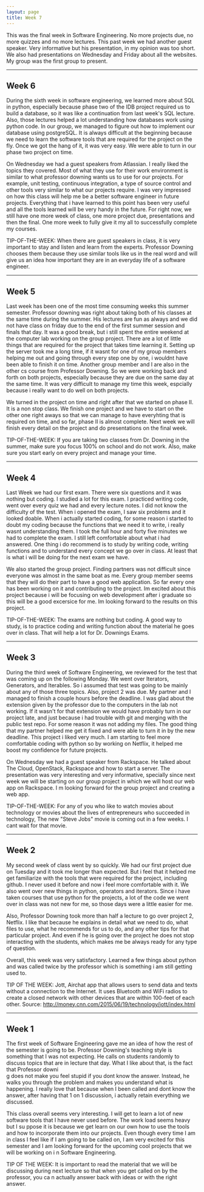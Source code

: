 ```yaml
---
layout: page
title: Week 7
---
```


This was the final week in Software Engineering. No more projects due, no more quizzes and no more lectures. This past week we had another guest speaker. Very informative but his presentation, in my opinion was too short. We also had presentations on Wednesday and Friday about all the websites. My group was the first group to present.

---
Week 6
---

During the sixth week in software engineering, we learned more about SQL in python, especially because phase two of the IDB project required us to build a database, so it was like a continuation from last week's SQL lecture. Also, those lectures helped a lot understanding how databases work using python code. In our group, we managed to figure out how to implement our database using postgreSQL. It is always difficult at the beginning because we need to learn the software tools that are required for the project on the fly. Once we got the hang of it, it was very easy. We were able to turn in our phase two project on time. 

On Wednesday we had a guest speakers from Atlassian. I really liked the topics they covered. Most of what they use for their work environment is similar to what professor downing wants us to use for our projects. For example, unit testing, continuous integration, a type of source control and other tools very similar to what our projects require. I was very impressed on how this class will help me be a better software engineer in future projects. Everything that i have learned to this point has been very useful and all the tools learned will be very handy in the future. For right now, we still have one more week of class, one more project due, presentations and then the final. One more week to fully give it my all to successfully complete my courses.

TIP-OF-THE-WEEK: When there are guest speakers in class, it is very important to stay and listen and learn from the experts. Professor Downing chooses them because they use similar tools like us in the real word and will give us an idea how important they are in an everyday life of a software engineer. 


---
Week 5
---

Last week has been one of the most time consuming weeks this summer semester. Professor downing was right about taking both of his classes at the same time during the summer. His lectures are fun as always and we did not have class on friday due to the end of the first summer session and finals that day. It was a good break, but i still spent the entire weekend at the computer lab working on the group project. There are a lot of little things that are required for the project that takes time learning it. Setting up the server took me a long time, if it wasnt for one of my group members helping me out and going through every step one by one, i wouldnt have been able to finish it on time. Another group member and I are also in the other cs course from Professor Downing. So we were working back and forth on both projects, especially because they are due on the same day at the same time. It was very difficult to manage my time this week, espcially because i really want to do well on both projects. 

We turned in the project on time and right after that we started on phase II. It is a non stop class. We finish one project and we have to start on the other one right aways so that we can manage to have everyhting that is required on time, and so far, phase II is almost complete. Next week we will finish every detail on the project and do presentations on the final week.

TIP-OF-THE-WEEK: If you are taking two classes from Dr. Downing in the summer, make sure you focus 100% on school and do not work. Also, make sure you start early on every project and manage your time. 

---
Week 4
---

Last Week we had our first exam. There were six questions and it was nothing but coding. I studied a lot for this exam. I practiced writing code, went over every quiz we had and every lecture notes. I did not know the difficulty of the test. When i opened the exam, I saw six problems and it looked doable. When i actually started coding, for some reason i started to doubt my coding because the functions that we need it to write, i really wasnt understanding them. I took the full hour and forty five minutes we had to complete the exam. I still left comfortable about what i had answered. One thing i do recommend is to study by writing code, writing functions and to understand every concept we go over in class. At least that is what i will be doing for the next exam we have. 

We also started the group project. Finding partners was not difficult since everyone was almost in the same boat as me. Every group member seems that they will do their part to have a good web application. So far every one has been working on it and contributing to the project. Im excited about this project because i will be focusing on web development after i graduate so this will be a good excersice for me. Im looking forward to the results on this project.

TIP-OF-THE-WEEK: The exams are nothing but coding. A good way to study, is to practice coding and writing function about the material he goes over in class. That will help a lot for Dr. Downings Exams.  

---
Week 3
---


During the third week of Software Engineering, we reviewed for the test that was coming up on the following Monday. We went over Iterators, Generators, and Iterables. So i assumed that test was going to be mainly about any of those three topics. Also, project 2 was due. My partner and I managed to finish a couple hours before the deadline. I was glad about the extension given by the professor due to the computers in the lab not working. If it wasn't for that extension we would have probably turn in our project late, and just because i had trouble with git and merging with the public test repo. For some reason it was not adding my files. The good thing that my partner helped me get it fixed and were able to turn it in by the new deadline. This project i liked very much. I am starting to feel more comfortable coding with python so by working on Netflix, it helped me boost my confidence for future projects. 

On Wednesday we had a guest speaker from Rackspace. He talked about The Cloud, OpenStack, Rackspace and how to start a server. The presentation was very interesting and very informative, specially since next week we will be starting on our group project in which we will host our web app on Rackspace.  I m looking forward for the group project and creating a web app. 

TIP-OF-THE-WEEK: For any of you who like to watch movies about technology or movies about the lives of entrepreneurs who succeeded in technology, The new "Steve Jobs" movie is coming out in a few weeks. I cant wait for that movie. 

---
Week 2
---

My second week of class went by so quickly. We had our first project due on Tuesday and it took me longer than expected. But i feel that it helped me get familiarize with the tools that were required for the project, including github. I never used it before and now i feel more comfortable with it. We also went over new things in python, operators and iterators. Since i have taken courses that use python for the projects, a lot of the code we went over in class was not new for me, so those days were a little easier for me. 

Also, Professor Downing took more than half a lecture to go over project 2, Netflix. I like that because he explains in detail what we need to do, what files to use, what he recommends for us to do, and any other tips for that particular project. And even if he is going over the project he does not stop interacting with the students, which makes me be always ready for any type of question. 

Overall, this week was very satisfactory. Learned a few things about python and was called twice by the professor which is something i am still getting used to. 

TIP OF THE WEEK: Jott, Airchat app that allows users to send data and texts without a connection to the Internet. It uses Bluetooth and WiFi radios to create a closed network with other devices that are within 100-feet of each other. Source: http://money.cnn.com/2015/06/19/technology/jott/index.html 

---
Week 1
---

The first week of Software Engineering gave me an idea of how the rest of the semester is going to be. Professor Downing's teaching style is something that 
I was not expecting. He calls on students randomly to discuss topics that are in lecture that day. What I like about that, is the fact that Professor downi\
g does not make you feel stupid if you dont know the answer. Instead, he walks you through the problem and makes you understand what is happening. I really 
love that because when I been called and dont know the answer, after having that 1 on 1 discussion, i actually retain everything we discussed.

This class overall seems very interesting. I will get to learn a lot of new software tools that I have never used before. The work load seems heavy but I su
ppose it is because we get learn on our own how to use the tools and how to incorporate them into our projects. Even though every time I am in class I feel 
like if I am going to be called on, I am very excited for this semester and I am looking forward for the upcoming cool projects that we will be working on i
n Software Engineering.

TIP OF THE WEEK: It is important to read the material that we will be discussing during next lecture so that when you get called on by the professor, you ca
n actually answer back with ideas or with the right answer.
